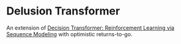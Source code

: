 # Delusion Transformer

An extension of [Decision Transformer: Reinforcement Learning via Sequence Modeling](https://sites.google.com/berkeley.edu/decision-transformer)
with optimistic returns-to-go.


